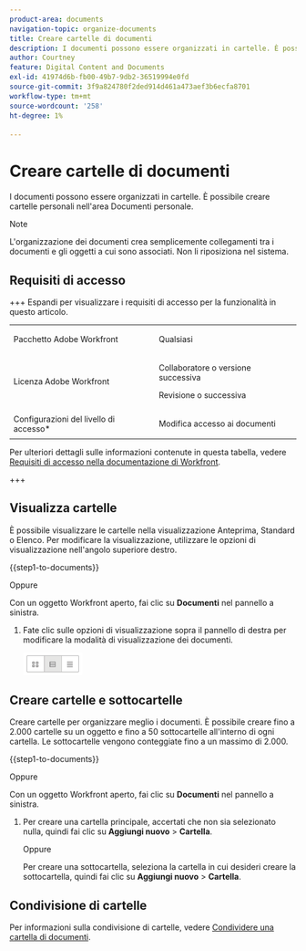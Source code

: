 ```yaml
---
product-area: documents
navigation-topic: organize-documents
title: Creare cartelle di documenti
description: I documenti possono essere organizzati in cartelle. È possibile creare cartelle personali nell'area Documenti personale.
author: Courtney
feature: Digital Content and Documents
exl-id: 41974d6b-fb00-49b7-9db2-36519994e0fd
source-git-commit: 3f9a824780f2ded914d461a473aef3b6ecfa8701
workflow-type: tm+mt
source-wordcount: '258'
ht-degree: 1%

---
```


# Creare cartelle di documenti

I documenti possono essere organizzati in cartelle. È possibile creare cartelle personali nell&#39;area Documenti personale.

>[!NOTE]
>
>L&#39;organizzazione dei documenti crea semplicemente collegamenti tra i documenti e gli oggetti a cui sono associati. Non li riposiziona nel sistema.

## Requisiti di accesso

+++ Espandi per visualizzare i requisiti di accesso per la funzionalità in questo articolo.

<table style="table-layout:auto"> 
 <col> 
 <col> 
 <tbody> 
  <tr> 
   <td role="rowheader">Pacchetto Adobe Workfront</td> 
   <td> <p>Qualsiasi</p> </td> 
  </tr> 
  <tr> 
   <td role="rowheader">Licenza Adobe Workfront</td> 
   <td> 
   <p>Collaboratore o versione successiva</p>
   <p>Revisione o successiva</p> </td> 
  </tr> 
  <tr> 
   <td role="rowheader">Configurazioni del livello di accesso*</td> 
   <td> <p>Modifica accesso ai documenti</p> </td> 
  </tr> 
 </tbody> 
</table>

Per ulteriori dettagli sulle informazioni contenute in questa tabella, vedere [Requisiti di accesso nella documentazione di Workfront](/help/quicksilver/administration-and-setup/add-users/access-levels-and-object-permissions/access-level-requirements-in-documentation.md).

+++

## Visualizza cartelle

È possibile visualizzare le cartelle nella visualizzazione Anteprima, Standard o Elenco. Per modificare la visualizzazione, utilizzare le opzioni di visualizzazione nell&#39;angolo superiore destro.

{{step1-to-documents}}

Oppure

Con un oggetto Workfront aperto, fai clic su **Documenti** nel pannello a sinistra.

1. Fate clic sulle opzioni di visualizzazione sopra il pannello di destra per modificare la modalità di visualizzazione dei documenti.

   ![Opzioni visualizzazione documento](assets/screenshot-2016-07-07-12.46.54.png)

## Creare cartelle e sottocartelle

Creare cartelle per organizzare meglio i documenti. È possibile creare fino a 2.000 cartelle su un oggetto e fino a 50 sottocartelle all&#39;interno di ogni cartella. Le sottocartelle vengono conteggiate fino a un massimo di 2.000.

{{step1-to-documents}}

Oppure

Con un oggetto Workfront aperto, fai clic su **Documenti** nel pannello a sinistra.

1. Per creare una cartella principale, accertati che non sia selezionato nulla, quindi fai clic su **Aggiungi nuovo** > **Cartella**.

   Oppure

   Per creare una sottocartella, seleziona la cartella in cui desideri creare la sottocartella, quindi fai clic su **Aggiungi nuovo** > **Cartella**.

## Condivisione di cartelle

Per informazioni sulla condivisione di cartelle, vedere [Condividere una cartella di documenti](../../workfront-basics/grant-and-request-access-to-objects/share-a-document-folder.md).

